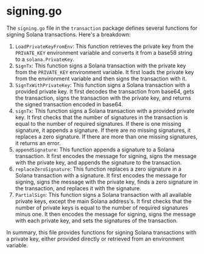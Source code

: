 # signing.go

The `signing.go` file in the `transaction` package defines several functions for signing Solana transactions. Here's a breakdown:

1. `LoadPrivateKeyFromEnv`: This function retrieves the private key from the `PRIVATE_KEY` environment variable and converts it from a base58 string to a `solana.PrivateKey`.
2. `SignTx`: This function signs a Solana transaction with the private key from the `PRIVATE_KEY` environment variable. It first loads the private key from the environment variable and then signs the transaction with it.
3. `SignTxWithPrivateKey`: This function signs a Solana transaction with a provided private key. It first decodes the transaction from base64, gets the transaction, signs the transaction with the private key, and returns the signed transaction encoded in base64.
4. `signTx`: This function signs a Solana transaction with a provided private key. It first checks that the number of signatures in the transaction is equal to the number of required signatures. If there is one missing signature, it appends a signature. If there are no missing signatures, it replaces a zero signature. If there are more than one missing signatures, it returns an error.
5. `appendSignature`: This function appends a signature to a Solana transaction. It first encodes the message for signing, signs the message with the private key, and appends the signature to the transaction.
6. `replaceZeroSignature`: This function replaces a zero signature in a Solana transaction with a signature. It first encodes the message for signing, signs the message with the private key, finds a zero signature in the transaction, and replaces it with the signature.
7. `PartialSign`: This function signs a Solana transaction with all available private keys, except the main Solana address's. It first checks that the number of private keys is equal to the number of required signatures minus one. It then encodes the message for signing, signs the message with each private key, and sets the signatures of the transaction.

In summary, this file provides functions for signing Solana transactions with a private key, either provided directly or retrieved from an environment variable.
